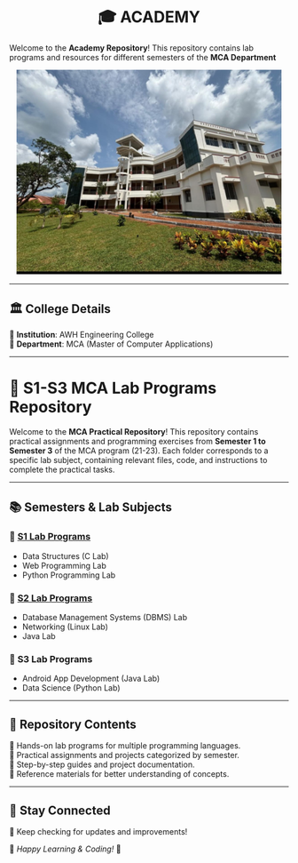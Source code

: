  # <CENTER>🎓 ACADEMY</CENTER>

Welcome to the **Academy Repository**! This repository contains lab programs and resources for different semesters of the **MCA Department** 

<p align="center">
  <img src="S1_LABS/readme/college.jpg" width="95%" HEIGHT="50%" alt="AWH Engineering College">
</p>

---

## 🏛️ College Details

🔹 **Institution**: AWH Engineering College  
🔹 **Department**: MCA (Master of Computer Applications)  
 

---

# 🎯 S1-S3 MCA Lab Programs Repository  

Welcome to the **MCA Practical Repository**! This repository contains practical assignments and programming exercises from **Semester 1 to Semester 3** of the MCA program (21-23). Each folder corresponds to a specific lab subject, containing relevant files, code, and instructions to complete the practical tasks.  

---

## 📚 Semesters & Lab Subjects  

### 📌 [S1 Lab Programs](./S1_LABS/)   
- Data Structures (C Lab)  
- Web Programming Lab  
- Python Programming Lab  

### 📌 [S2 Lab Programs](./S2/)    
- Database Management Systems (DBMS) Lab  
- Networking (Linux Lab)  
- Java Lab  

### 📌 **S3 Lab Programs**  
- Android App Development (Java Lab)  
- Data Science (Python Lab)  

---

## 📂 Repository Contents  

🔹 Hands-on lab programs for multiple programming languages.  
🔹 Practical assignments and projects categorized by semester.  
🔹 Step-by-step guides and project documentation.  
🔹 Reference materials for better understanding of concepts.  

---

## 📢 Stay Connected  

🚀 Keep checking for updates and improvements!  

📌 *Happy Learning & Coding!* 🎯  

